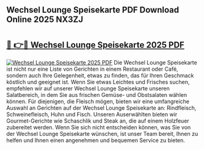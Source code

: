 ## Wechsel Lounge Speisekarte PDF Download Online 2025 NX3ZJ

# <h2><a href="http://gcao06.nevu.top/?p=Wechsel+Lounge+Speisekarte">🔗 👉🔴 Wechsel Lounge Speisekarte 2025 PDF</a></h2>

[![Wechsel Lounge Speisekarte 2025 PDF](https://i.imgur.com/dBaPXMq.png)](http://gcao06.nevu.top/?p=Wechsel+Lounge+Speisekarte)
Die Wechsel Lounge Speisekarte ist nicht nur eine Liste von Gerichten in einem Restaurant oder Café, sondern auch Ihre Gelegenheit, etwas zu finden, das für Ihren Geschmack köstlich und geeignet ist. Wenn Sie etwas Leichtes und Frisches suchen, empfehlen wir auf unserer Wechsel Lounge Speisekarte unseren Salatbereich, in dem Sie aus frischen Gemüse- und Obstsalaten wählen können. Für diejenigen, die Fleisch mögen, bieten wir eine umfangreiche Auswahl an Gerichten auf der Wechsel Lounge Speisekarte an: Rindfleisch, Schweinefleisch, Huhn und Fisch. Unseren Auserwählten bieten wir Gourmet-Gerichte wie Schaschlik und Steak an, die auf einem Holzfeuer zubereitet werden. Wenn Sie sich nicht entscheiden können, was Sie von der Wechsel Lounge Speisekarte wünschen, ist unser Team bereit, Ihnen zu helfen und Ihnen einen angenehmen und bequemen Service zu bieten.
